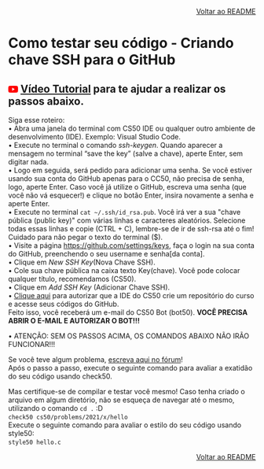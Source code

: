 <p align="right">
   <a href="https://patyfil.github.io/cs50-cc50-harvard/">Voltar ao README</a>
</p>

# Como testar seu código - Criando chave SSH para o GitHub  

## <img src="assets/youtube.svg" width=20 /> [Vídeo Tutorial](https://www.youtube.com/watch?time_continue=135&v=B254ENe2lsg&feature=emb_logo) para te ajudar a realizar os passos abaixo.  


Siga esse roteiro:  
•	Abra uma janela do terminal com CS50 IDE ou qualquer outro ambiente de desenvolvimento (IDE). Exemplo: Visual Studio Code.  
•	Execute no terminal o comando *ssh-keygen*. Quando aparecer a mensagem no terminal “save the key” (salve a chave), aperte Enter, sem digitar nada.  
•	Logo em seguida, será pedido para adicionar uma senha. Se você estiver usando sua conta do GitHub apenas para o CC50, não precisa de senha, logo, aperte Enter. Caso você já utilize o GitHub, escreva uma senha (que você não vá esquecer!) e clique no botão Enter, insira novamente a senha e aperte Enter.   
•	Execute no terminal `cat ~/.ssh/id_rsa.pub`. Você irá ver a sua "chave pública (public key)" com várias linhas e caracteres aleatórios. Selecione todas essas linhas e copie (CTRL + C), lembre-se de ir de ssh-rsa até o fim! Cuidado para não pegar o texto do terminal ($).  
•	Visite a página https://github.com/settings/keys, faça o login na sua conta do GitHub, preenchendo o seu username e senha[da conta].  
•	Clique em *New SSH Key*(Nova Chave SSH).  
•	Cole sua chave pública na caixa texto Key(chave). Você pode colocar qualquer título, recomendamos (CS50).  
•	Clique em *Add SSH Key* (Adicionar Chave SSH).  
•	[Clique aqui](https://submit.cs50.io/) para autorizar que a IDE do CS50 crie um repositório do curso e acesse seus códigos do GitHub.    
Feito isso, você receberá um e-mail do CS50 Bot (bot50). **VOCÊ PRECISA ABRIR O E-MAIL E AUTORIZAR O BOT!!!**  


•	ATENÇÃO: SEM OS PASSOS ACIMA, OS COMANDOS ABAIXO NÃO IRÃO FUNCIONAR!!!  

Se você teve algum problema, [escreva aqui no fórum](https://discourse.napratica.org.br/t/tutorial-ide/37538)!  
Após o passo a passo, execute o seguinte comando para avaliar a exatidão do seu código usando check50.     

Mas certifique-se de compilar e testar você mesmo! Caso tenha criado o arquivo em algum diretório, não se esqueça de navegar até o mesmo,    
utilizando o comando `cd .` :D  
`check50 cs50/problems/2021/x/hello`  
Execute o seguinte comando para avaliar o estilo do seu código usando style50:  
`style50 hello.c`  

<p align="right">
   <a href="https://patyfil.github.io/cs50-cc50-harvard/">Voltar ao README</a>
</p>
